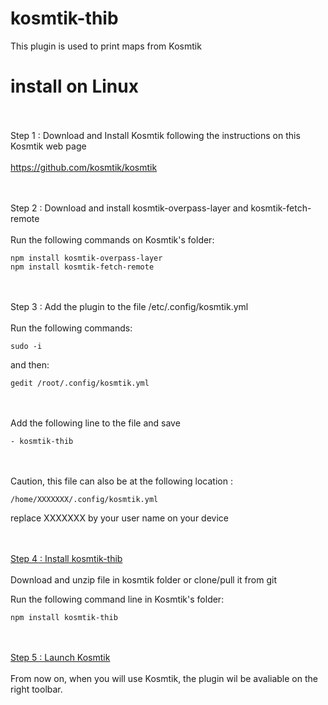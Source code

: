 # kosmtik-thib

This plugin is used to print maps from Kosmtik
<br/>
# install on Linux

<br/><br/>
  Step 1  : Download and Install Kosmtik following the instructions on this Kosmtik web page<br/>
<br/>
https://github.com/kosmtik/kosmtik

<br/><br/>
  Step 2 : Download and install kosmtik-overpass-layer and kosmtik-fetch-remote<br/>
<br/>
Run the following commands on Kosmtik's folder:<br/>
```
npm install kosmtik-overpass-layer
npm install kosmtik-fetch-remote
```
<br/><br/>
  Step 3 : Add the plugin to the file /etc/.config/kosmtik.yml<br/>
<br/>
Run the following commands:<br/>
```
sudo -i
```
and then:<br/>
```
gedit /root/.config/kosmtik.yml
```
<br/><br/>
Add the following line to the file and save<br/>
```
- kosmtik-thib
```
</br></br>
Caution, this file can also be at the following location : 
```
/home/XXXXXXX/.config/kosmtik.yml
```
replace XXXXXXX by your user name on your device
  
<br/><br/>
  <u>Step 4 : Install kosmtik-thib</u><br/>
<br/>
Download and unzip file in kosmtik folder or clone/pull it from git

Run the following command line in Kosmtik's folder:<br/>
```
npm install kosmtik-thib
```
<br/><br/>
  <u>Step 5 : Launch Kosmtik</u><br/>
<br/>
From now on, when you will use Kosmtik, the plugin wil be avaliable on the right toolbar.
